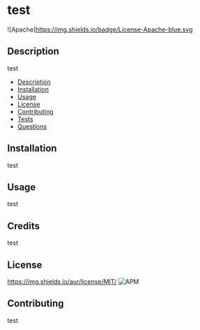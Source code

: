 # test
![Apache]https://img.shields.io/badge/License-Apache-blue.svg

## Description

test


  - [Description](#description)
  - [Installation](#installation)
  - [Usage](#usage)
  - [License](#License)
  - [Contributing](#contributing)
  - [Tests](#tests)
  - [Questions](#Questions)

## Installation

test

## Usage

test

## Credits

test

## License

https://img.shields.io/aur/license/MIT/
![APM](https://img.shields.io/apm/l/GitHub)

## Contributing

test
